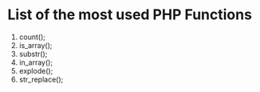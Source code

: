 # List of the most used PHP Functions

1. count();
2. is_array();
3. substr();
4. in_array();
5. explode();
6. str_replace();